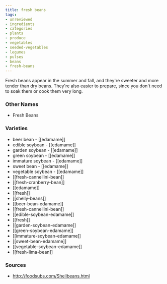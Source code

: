 ```yaml
---
title: fresh beans
tags:
- unreviewed
- ingredients
- categories
- plants
- produce
- vegetables
- seeded-vegetables
- legumes
- pulses
- beans
- fresh-beans
---
```

Fresh beans appear in the summer and fall, and they're sweeter and more tender than dry beans. They're also easier to prepare, since you don't need to soak them or cook them very long.

### Other Names

* Fresh Beans

### Varieties

* beer bean - [[edamame]]
* edible soybean - [[edamame]]
* garden soybean - [[edamame]]
* green soybean - [[edamame]]
* immature soybean - [[edamame]]
* sweet bean - [[edamame]]
* vegetable soybean - [[edamame]]
* [[fresh-cannellini-bean]]
* [[fresh-cranberry-bean]]
* [[edamame]]
* [[fresh]]
* [[shelly-beans]]
* [[beer-bean-edamame]]
* [[fresh-cannellini-bean]]
* [[edible-soybean-edamame]]
* [[fresh]]
* [[garden-soybean-edamame]]
* [[green-soybean-edamame]]
* [[immature-soybean-edamame]]
* [[sweet-bean-edamame]]
* [[vegetable-soybean-edamame]]
* [[fresh-lima-bean]]

### Sources
* http://foodsubs.com/Shellbeans.html
